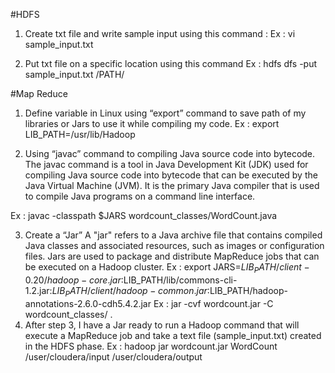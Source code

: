 #HDFS 
1.	Create txt file and write sample input using this command :
Ex : vi sample_input.txt

2.	Put txt file on a specific location using this command
Ex : hdfs dfs -put sample_input.txt /PATH/

#Map Reduce
1.	Define variable in Linux using “export” command to save path of my libraries or Jars to use it while compiling my code.
Ex : export LIB_PATH=/usr/lib/Hadoop

2.	Using “javac” command to compiling Java source code into bytecode.
The javac command is a tool in Java Development Kit (JDK) used for compiling Java source code into bytecode that can be executed by the Java Virtual Machine (JVM). It is the primary Java compiler that is used to compile Java programs on a command line interface.

Ex : javac -classpath $JARS wordcount_classes/WordCount.java

3.	Create a “Jar” 
A "jar" refers to a Java archive file that contains compiled Java classes and associated resources, such as images or configuration files. Jars are used to package and distribute MapReduce jobs that can be executed on a Hadoop cluster. 
Ex : export JARS=$LIB_PATH/client-0.20/hadoop-core.jar:$LIB_PATH/lib/commons-cli-1.2.jar:$LIB_PATH/client/hadoop-common.jar:$LIB_PATH/hadoop-annotations-2.6.0-cdh5.4.2.jar
Ex : jar -cvf wordcount.jar -C wordcount_classes/ .
4.	After step 3, I have a Jar ready to run a Hadoop command that will execute a MapReduce job and take a text file (sample_input.txt) created in the HDFS phase.
Ex : hadoop jar wordcount.jar WordCount /user/cloudera/input /user/cloudera/output
